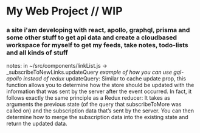 # My Web Project // WIP
### a site i'am developing with react, apollo, graphql, prisma and some other stuff to get api data and create a cloudbased workspace for myself to get my feeds, take notes, todo-lists and all kinds of stuff 


notes:
in ~/src/components/linkList.js -> _subscribeToNewLinks.updateQuery
<i>example of how you can use gql-apollo instead of redux</i>
updateQuery: Similar to cache update prop, this function allows you to determine how the store should be updated with the information that was sent by the server after the event occurred. In fact, it follows exactly the same principle as a Redux reducer: It takes as arguments the previous state (of the query that subscribeToMore was called on) and the subscription data that’s sent by the server. You can then determine how to merge the subscription data into the existing state and return the updated data.